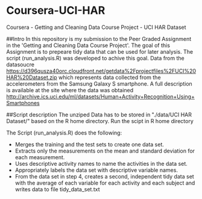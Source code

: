 # Coursera-UCI-HAR
Coursera - Getting and Cleaning Data Course Project - UCI HAR Dataset

##Intro
In this repository is my submission to the Peer Graded Assignment in the 'Getting and Cleaning Data Course Project'.
The goal of this Assignment is to prepeare tidy data that can be used for later analysis.
The script (run_analysis.R) was developed to achive this goal.
Data from the datasoucre
https://d396qusza40orc.cloudfront.net/getdata%2Fprojectfiles%2FUCI%20HAR%20Dataset.zip
which represents data collected from the accelerometers from the Samsung Galaxy S smartphone.
A full description is available at the site where the data was obtained
http://archive.ics.uci.edu/ml/datasets/Human+Activity+Recognition+Using+Smartphones

##Script description
The unziped Data has to be stored in "./data/UCI HAR Dataset/" based on the R home directory.
Run the scipt in R home directory

The Script (run_analysis.R) does the following:
* Merges the training and the test sets to create one data set.
* Extracts only the measurements on the mean and standard deviation for each measurement.
* Uses descriptive activity names to name the activities in the data set.
* Appropriately labels the data set with descriptive variable names.
* From the data set in step 4, creates a second, independent tidy data set with the average of each variable for each activity and each subject and writes data to file tidy_data_set.txt
